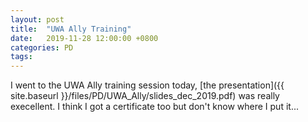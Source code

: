 ```yaml
---
layout: post
title:  "UWA Ally Training"
date:   2019-11-28 12:00:00 +0800
categories: PD
tags: 
---
```



I went to the UWA Ally training session today, [the presentation]({{ site.baseurl }}/files/PD/UWA_Ally/slides_dec_2019.pdf) was really execellent. I think I got a certificate too but don't know where I put it... 

